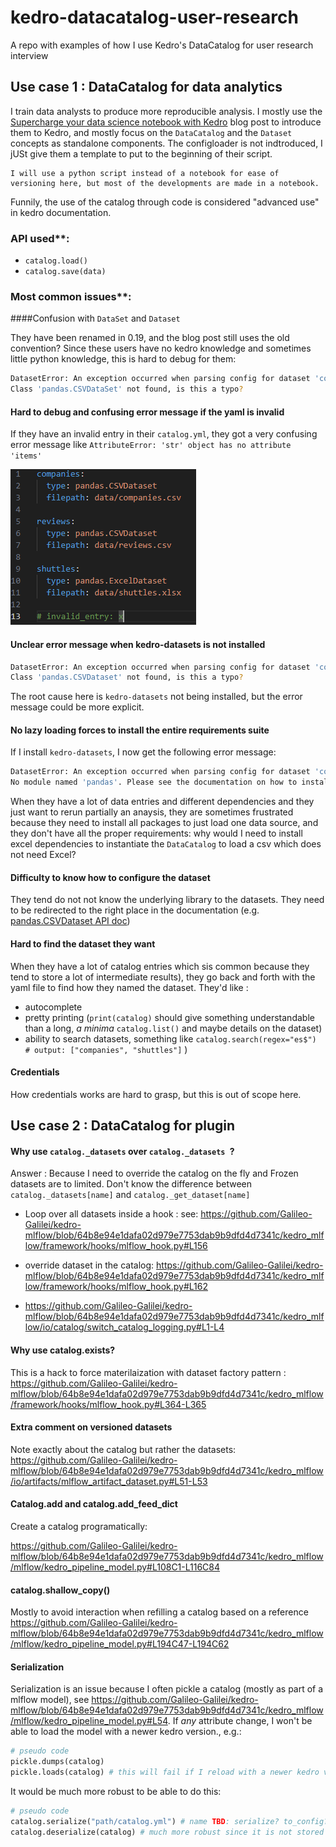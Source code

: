 # kedro-datacatalog-user-research

A repo with examples of how I use Kedro's DataCatalog for user research interview


## Use case 1 : DataCatalog for data analytics

I train data analysts to produce more reproducible analysis. I mostly use the [Supercharge your data science notebook with Kedro](https://kedro.org/blog/add-kedro-to-your-data-science-notebook) blog post to introduce them to Kedro, and mostly focus on the ``DataCatalog`` and the ``Dataset`` concepts as standalone components. The configloader is not indtroduced, I jUSt give them a template to put to the beginning of their script. 

```{note}
I will use a python script instead of a notebook for ease of versioning here, but most of the developments are made in a notebook.  
```

Funnily, the use of the catalog through code is considered "advanced use" in kedro documentation.  

### API used**: 
- ``catalog.load()``
- ``catalog.save(data)``

### Most common issues**: 

####Confusion with ``DataSet`` and ``Dataset``

They have been renamed in 0.19, and the blog post still uses the old convention? Since these users have no kedro knowledge and sometimes little python knowledge, this is hard to debug for them:

```bash
DatasetError: An exception occurred when parsing config for dataset 'companies':
Class 'pandas.CSVDataSet' not found, is this a typo?
```

#### Hard to debug and confusing error message if the yaml is invalid 

If they have an invalid entry in their ``catalog.yml``, they got a very confusing error message like ``AttributeError: 'str' object has no attribute 'items'``

![alt text](image.png)

#### Unclear error message when kedro-datasets is not installed 

```bash
DatasetError: An exception occurred when parsing config for dataset 'companies':
Class 'pandas.CSVDataset' not found, is this a typo?
```

The root cause here is ``kedro-datasets`` not being installed, but the error message could be more explicit. 

#### No lazy loading forces to install the entire requirements suite

If I install ``kedro-datasets``, I now get the following error message: 

```bash
DatasetError: An exception occurred when parsing config for dataset 'companies':
No module named 'pandas'. Please see the documentation on how to install relevant dependencies for kedro_datasets.pandas.CSVDataset:
```

When they have a lot of data entries and different dependencies and they just want to rerun partially an anaysis, they are sometimes frustrated because they need to install all packages to just load one data source, and they don't have all the proper requirements: why would I need to install excel dependencies to instantiate the ``DataCatalog`` to load a csv which does not need Excel?

#### Difficulty to know how to configure the dataset

They tend do not not know the underlying library to the datasets. They need to be redirected to the right place in the documentation (e.g. [pandas.CSVDataset API doc](https://docs.kedro.org/projects/kedro-datasets/en/kedro-datasets-3.0.0/api/kedro_datasets.pandas.CSVDataset.html))

#### Hard to find the dataset they want

When they have a lot of catalog entries which sis common because they tend to store a lot of intermediate results), they go back and forth with the yaml file to find how they named the dataset. They'd like :
   - autocomplete
   - pretty printing (``print(catalog)`` should give something understandable than a long, *a minima* ``catalog.list()`` and maybe details on the dataset)
   - ability to search datasets, something like ``catalog.search(regex="es$") # output: ["companies", "shuttles"]`` )


#### Credentials

How credentials works are hard to grasp, but this is out of scope here.  

## Use case 2 : DataCatalog for plugin


#### Why use ``catalog._datasets`` over ``catalog._datasets ``? 

Answer : Because I need to override the catalog on the fly and Frozen datasets are to limited. Don't know the difference between ``catalog._datasets[name]`` and ``catalog._get_dataset[name]``


- Loop over all datasets inside a hook : see: https://github.com/Galileo-Galilei/kedro-mlflow/blob/64b8e94e1dafa02d979e7753dab9b9dfd4d7341c/kedro_mlflow/framework/hooks/mlflow_hook.py#L156

- override dataset in the catalog:  https://github.com/Galileo-Galilei/kedro-mlflow/blob/64b8e94e1dafa02d979e7753dab9b9dfd4d7341c/kedro_mlflow/framework/hooks/mlflow_hook.py#L162

- https://github.com/Galileo-Galilei/kedro-mlflow/blob/64b8e94e1dafa02d979e7753dab9b9dfd4d7341c/kedro_mlflow/io/catalog/switch_catalog_logging.py#L1-L4


#### Why use catalog.exists? 

This is a hack to force materilaization with dataset factory pattern : 
https://github.com/Galileo-Galilei/kedro-mlflow/blob/64b8e94e1dafa02d979e7753dab9b9dfd4d7341c/kedro_mlflow/framework/hooks/mlflow_hook.py#L364-L365

#### Extra comment on versioned datasets

Note exactly about the catalog but rather the datasets: 
 https://github.com/Galileo-Galilei/kedro-mlflow/blob/64b8e94e1dafa02d979e7753dab9b9dfd4d7341c/kedro_mlflow/io/artifacts/mlflow_artifact_dataset.py#L51-L53


#### Catalog.add and catalog.add_feed_dict

Create a catalog programatically: 

https://github.com/Galileo-Galilei/kedro-mlflow/blob/64b8e94e1dafa02d979e7753dab9b9dfd4d7341c/kedro_mlflow/mlflow/kedro_pipeline_model.py#L108C1-L116C84

#### catalog.shallow_copy()

Mostly to avoid interaction when refilling a catalog based on a reference 
https://github.com/Galileo-Galilei/kedro-mlflow/blob/64b8e94e1dafa02d979e7753dab9b9dfd4d7341c/kedro_mlflow/mlflow/kedro_pipeline_model.py#L194C47-L194C62


#### Serialization

Serialization is an issue because I often pickle a catalog (mostly as part of a mlflow model), see https://github.com/Galileo-Galilei/kedro-mlflow/blob/64b8e94e1dafa02d979e7753dab9b9dfd4d7341c/kedro_mlflow/mlflow/kedro_pipeline_model.py#L54. If *any* attribute change, I won't be able to load the model with a newer kedro version., e.g.:  

```python
# pseudo code
pickle.dumps(catalog)
pickle.loads(catalog) # this will fail if I reload with a newer kedro version and any attributes (even private) has changed. This breaks much more often that we should expect. 
```

It would be much more robust to be able to do this: 

```python
# pseudo code
catalog.serialize("path/catalog.yml") # name TBD: serialize? to_config? to_yaml? to_json? to_dict? 
catalog.deserialize(catalog) # much more robust since it is not stored as python object -> maybe catalog.from_config? 
```